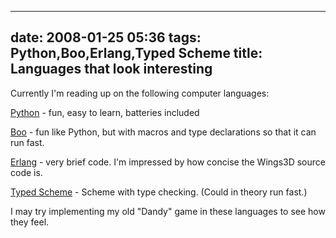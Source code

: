 
---
date: 2008-01-25 05:36
tags: Python,Boo,Erlang,Typed Scheme
title: Languages that look interesting
---

Currently I'm reading up on the following computer languages:

[Python](http://python.org/) \- fun, easy to learn, batteries included

[Boo](http://boo.codehaus.org/) \- fun like Python, but with macros and type
declarations so that it can run fast.

[Erlang](http://www.erlang.org/) \- very
brief code. I'm impressed by how concise the Wings3D source code is.

[Typed Scheme](http://www.ccs.neu.edu/home/samth/typed-scheme/) \- Scheme with type
checking. (Could in theory run fast.)

I may try implementing my old "Dandy"
game in these languages to see how they feel.
